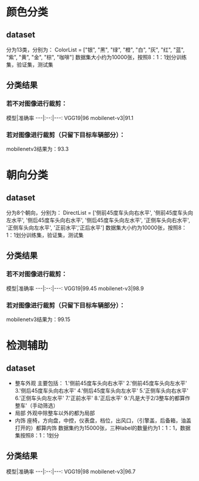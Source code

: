 # 颜色分类
## dataset
分为13类，分别为：
ColorList = ["银", "黑", "绿", "橙", "白", "灰", "红", "蓝", "紫", "黄", "金", "棕", "咖啡"]
数据集大小约为10000张，按照8：1：1划分训练集，验证集，测试集
## 分类结果
### 若不对图像进行裁剪：
模型|准确率
---|:--:|---:
VGG19|96
mobilenet-v3|91.1
### 若对图像进行裁剪（只留下目标车辆部分）：
mobilenetv3结果为：93.3
# 朝向分类
## dataset
分为8个朝向，分别为：
DirectList = ['侧前45度车头向右水平', '侧前45度车头向左水平', '侧后45度车头向右水平', '侧后45度车头向左水平', '正侧车头向右水平', '正侧车头向左水平', '正前水平','正后水平']
数据集大小约为10000张，按照8：1：1划分训练集，验证集，测试集
## 分类结果
### 若不对图像进行裁剪：
模型|准确率
---|:--:|---:
VGG19|99.45
mobilenet-v3|98.9
### 若对图像进行裁剪（只留下目标车辆部分）：
mobilenetv3结果为：99.15
# 检测辅助
## dataset
* 整车外观
主要包括：
1.'侧前45度车头向右水平'
2.'侧前45度车头向左水平' 
3.'侧后45度车头向右水平' 
4.'侧后45度车头向左水平'
5.'正侧车头向右水平' 
6.'正侧车头向左水平' 
7.'正前水平'
8.'正后水平'
9.'凡是大于2/3整车的都算作整车'（手动筛选）
* 局部
外观中除整车以外的都为局部
* 内饰
座椅，方向盘，中控，仪表盘，档位，出风口，（引擎盖，后备箱，油盖打开的）都算内饰
数据集约为15000张，三种label的数量约为1：1：1，数据集按照8：1：1划分
## 分类结果
模型|准确率
---|:--:|---:
VGG19|98
mobilenet-v3|96.7
